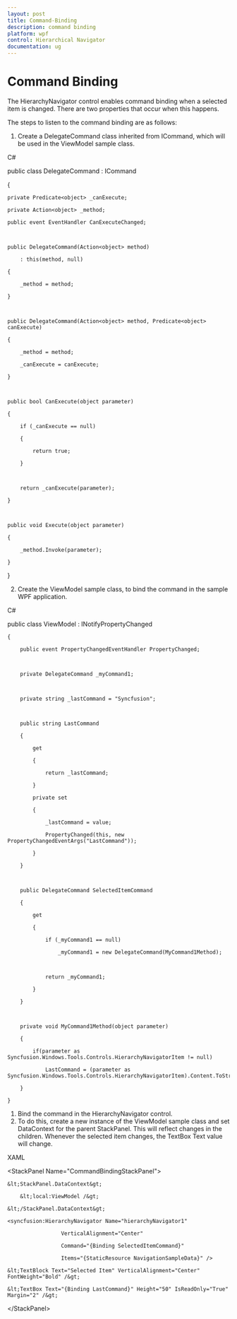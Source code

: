 ```yaml
---
layout: post
title: Command-Binding
description: command binding
platform: wpf
control: Hierarchical Navigator
documentation: ug
---
```


# Command Binding

The HierarchyNavigator control enables command binding when a selected item is changed. There are two properties that occur when this happens.

The steps to listen to the command binding are as follows:

1. Create a DelegateCommand class inherited from ICommand, which will be used in the ViewModel sample class.

C#



public class DelegateCommand : ICommand

{

    private Predicate<object> _canExecute;

    private Action<object> _method;

    public event EventHandler CanExecuteChanged;



    public DelegateCommand(Action<object> method)

        : this(method, null)

    {

        _method = method;

    }



    public DelegateCommand(Action<object> method, Predicate<object> canExecute)

    {

        _method = method;

        _canExecute = canExecute;

    }



    public bool CanExecute(object parameter)

    {

        if (_canExecute == null)

        {

            return true;

        }



        return _canExecute(parameter);

    }



    public void Execute(object parameter)

    {

        _method.Invoke(parameter);

    }

}



2. Create the ViewModel sample class, to bind the command in the sample WPF application.

C#



public class ViewModel : INotifyPropertyChanged

    {

        public event PropertyChangedEventHandler PropertyChanged;



        private DelegateCommand _myCommand1;



        private string _lastCommand = "Syncfusion";



        public string LastCommand

        {

            get

            {

                return _lastCommand;

            }

            private set

            {

                _lastCommand = value;

                PropertyChanged(this, new PropertyChangedEventArgs("LastCommand"));

            }

        }



        public DelegateCommand SelectedItemCommand

        {

            get

            {

                if (_myCommand1 == null)

                    _myCommand1 = new DelegateCommand(MyCommand1Method);



                return _myCommand1;

            }

        }



        private void MyCommand1Method(object parameter)

        {

            if(parameter as Syncfusion.Windows.Tools.Controls.HierarchyNavigatorItem != null)

                LastCommand = (parameter as Syncfusion.Windows.Tools.Controls.HierarchyNavigatorItem).Content.ToString();

        }

    }



1. Bind the command in the HierarchyNavigator control.
2. To do this, create a new instance of the ViewModel sample class and set DataContext for the parent StackPanel. This will reflect changes in the children. Whenever the selected item changes, the TextBox Text value will change.



XAML



&lt;StackPanel Name="CommandBindingStackPanel"&gt;

    &lt;StackPanel.DataContext&gt;

        &lt;local:ViewModel /&gt;

    &lt;/StackPanel.DataContext&gt;

    <syncfusion:HierarchyNavigator Name="hierarchyNavigator1" 

                     VerticalAlignment="Center" 

                     Command="{Binding SelectedItemCommand}"

                     Items="{StaticResource NavigationSampleData}" />

    &lt;TextBlock Text="Selected Item" VerticalAlignment="Center" FontWeight="Bold" /&gt;

    &lt;TextBox Text="{Binding LastCommand}" Height="50" IsReadOnly="True" Margin="2" /&gt;

&lt;/StackPanel&gt;





